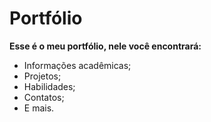 # Portfólio

**Esse é o meu portfólio, nele você encontrará:**

* Informações acadêmicas;
* Projetos;
* Habilidades;
* Contatos;
* E mais.
